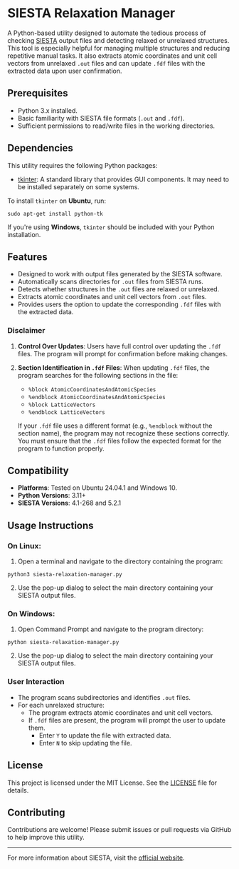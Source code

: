 # SIESTA Relaxation Manager

A Python-based utility designed to automate the tedious process of checking [SIESTA](https://siesta-project.org/siesta/) output files and detecting relaxed or unrelaxed structures. This tool is especially helpful for managing multiple structures and reducing repetitive manual tasks. It also extracts atomic coordinates and unit cell vectors from unrelaxed `.out` files and can update `.fdf` files with the extracted data upon user confirmation.


## Prerequisites
- Python 3.x installed.
- Basic familiarity with SIESTA file formats (`.out` and `.fdf`).
- Sufficient permissions to read/write files in the working directories.


## Dependencies

This utility requires the following Python packages:

- [tkinter](https://docs.python.org/3/library/tkinter.html): A standard library that provides GUI components. It may need to be installed separately on some systems.

To install `tkinter` on **Ubuntu**, run:
```
sudo apt-get install python-tk
```

If you're using **Windows**, `tkinter` should be included with your Python installation.


## Features

- Designed to work with output files generated by the SIESTA software.
- Automatically scans directories for `.out` files from SIESTA runs.
- Detects whether structures in the `.out` files are relaxed or unrelaxed.
- Extracts atomic coordinates and unit cell vectors from `.out` files.
- Provides users the option to update the corresponding `.fdf` files with the extracted data.


### Disclaimer

1. **Control Over Updates**: Users have full control over updating the `.fdf` files. The program will prompt for confirmation before making changes.
   
2. **Section Identification in `.fdf` Files**: When updating `.fdf` files, the program searches for the following sections in the file:
   - `%block AtomicCoordinatesAndAtomicSpecies`
   - `%endblock AtomicCoordinatesAndAtomicSpecies`
   - `%block LatticeVectors`
   - `%endblock LatticeVectors`

   If your `.fdf` file uses a different format (e.g., `%endblock` without the section name), the program may not recognize these sections correctly. You must ensure that the `.fdf` files follow the expected format for the program to function properly.


## Compatibility

- **Platforms**: Tested on Ubuntu 24.04.1 and Windows 10.
- **Python Versions**: 3.11+
- **SIESTA Versions**: 4.1-268 and 5.2.1


## Usage Instructions

### On Linux:
1. Open a terminal and navigate to the directory containing the program:
```
python3 siesta-relaxation-manager.py
```
2. Use the pop-up dialog to select the main directory containing your SIESTA output files.

### On Windows:
1. Open Command Prompt and navigate to the program directory:
```
python siesta-relaxation-manager.py
```
2. Use the pop-up dialog to select the main directory containing your SIESTA output files.

### User Interaction

- The program scans subdirectories and identifies `.out` files.
- For each unrelaxed structure:
  - The program extracts atomic coordinates and unit cell vectors.
  - If `.fdf` files are present, the program will prompt the user to update them.
    - Enter `Y` to update the file with extracted data.
    - Enter `N` to skip updating the file.


## License

This project is licensed under the MIT License. See the [LICENSE](./LICENSE) file for details.


## Contributing

Contributions are welcome! Please submit issues or pull requests via GitHub to help improve this utility.

---

For more information about SIESTA, visit the [official website](https://siesta-project.org/siesta/).
